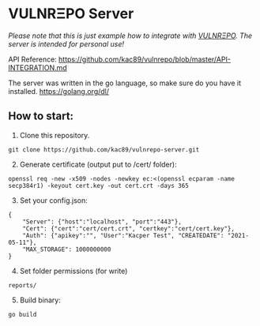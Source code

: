 # VULNRΞPO Server

*Please note that this is just example how to integrate with [VULNRΞPO](https://github.com/kac89/vulnrepo). The server is intended for personal use!*

API Reference: https://github.com/kac89/vulnrepo/blob/master/API-INTEGRATION.md

The server was written in the go language, so make sure do you have it installed. https://golang.org/dl/

## How to start:

1. Clone this repository.
```
git clone https://github.com/kac89/vulnrepo-server.git
```

2. Generate certificate (output put to /cert/ folder):
```
openssl req -new -x509 -nodes -newkey ec:<(openssl ecparam -name secp384r1) -keyout cert.key -out cert.crt -days 365
```

3. Set your config.json:
```
{
    "Server": {"host":"localhost", "port":"443"},
    "Cert": {"cert":"cert/cert.crt", "certkey":"cert/cert.key"},
    "Auth": {"apikey":"", "User":"Kacper Test", "CREATEDATE": "2021-05-11"},
    "MAX_STORAGE": 1000000000
}
```

4. Set folder permissions (for write) 
```
reports/
```

5. Build binary:
```
go build
```